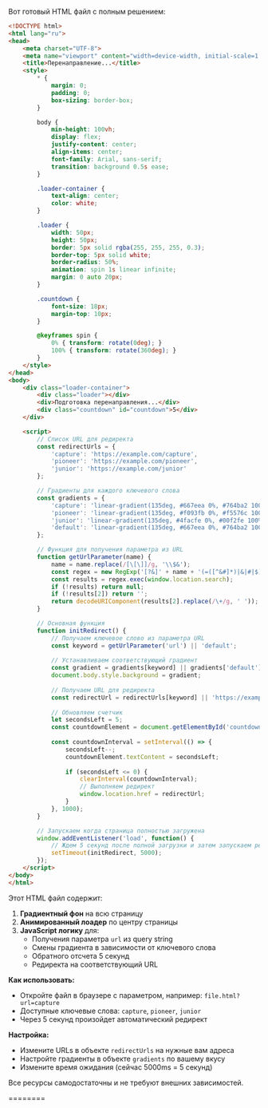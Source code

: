 Вот готовый HTML файл с полным решением:

```html
<!DOCTYPE html>
<html lang="ru">
<head>
    <meta charset="UTF-8">
    <meta name="viewport" content="width=device-width, initial-scale=1.0">
    <title>Перенаправление...</title>
    <style>
        * {
            margin: 0;
            padding: 0;
            box-sizing: border-box;
        }

        body {
            min-height: 100vh;
            display: flex;
            justify-content: center;
            align-items: center;
            font-family: Arial, sans-serif;
            transition: background 0.5s ease;
        }

        .loader-container {
            text-align: center;
            color: white;
        }

        .loader {
            width: 50px;
            height: 50px;
            border: 5px solid rgba(255, 255, 255, 0.3);
            border-top: 5px solid white;
            border-radius: 50%;
            animation: spin 1s linear infinite;
            margin: 0 auto 20px;
        }

        .countdown {
            font-size: 18px;
            margin-top: 10px;
        }

        @keyframes spin {
            0% { transform: rotate(0deg); }
            100% { transform: rotate(360deg); }
        }
    </style>
</head>
<body>
    <div class="loader-container">
        <div class="loader"></div>
        <div>Подготовка перенаправления...</div>
        <div class="countdown" id="countdown">5</div>
    </div>

    <script>
        // Список URL для редиректа
        const redirectUrls = {
            'capture': 'https://example.com/capture',
            'pioneer': 'https://example.com/pioneer',
            'junior': 'https://example.com/junior'
        };

        // Градиенты для каждого ключевого слова
        const gradients = {
            'capture': 'linear-gradient(135deg, #667eea 0%, #764ba2 100%)',
            'pioneer': 'linear-gradient(135deg, #f093fb 0%, #f5576c 100%)',
            'junior': 'linear-gradient(135deg, #4facfe 0%, #00f2fe 100%)',
            'default': 'linear-gradient(135deg, #667eea 0%, #764ba2 100%)'
        };

        // Функция для получения параметра из URL
        function getUrlParameter(name) {
            name = name.replace(/[\[\]]/g, '\\$&');
            const regex = new RegExp('[?&]' + name + '(=([^&#]*)|&|#|$)');
            const results = regex.exec(window.location.search);
            if (!results) return null;
            if (!results[2]) return '';
            return decodeURIComponent(results[2].replace(/\+/g, ' '));
        }

        // Основная функция
        function initRedirect() {
            // Получаем ключевое слово из параметра URL
            const keyword = getUrlParameter('url') || 'default';
            
            // Устанавливаем соответствующий градиент
            const gradient = gradients[keyword] || gradients['default'];
            document.body.style.background = gradient;
            
            // Получаем URL для редиректа
            const redirectUrl = redirectUrls[keyword] || 'https://example.com';
            
            // Обновляем счетчик
            let secondsLeft = 5;
            const countdownElement = document.getElementById('countdown');
            
            const countdownInterval = setInterval(() => {
                secondsLeft--;
                countdownElement.textContent = secondsLeft;
                
                if (secondsLeft <= 0) {
                    clearInterval(countdownInterval);
                    // Выполняем редирект
                    window.location.href = redirectUrl;
                }
            }, 1000);
        }

        // Запускаем когда страница полностью загружена
        window.addEventListener('load', function() {
            // Ждем 5 секунд после полной загрузки и затем запускаем редирект
            setTimeout(initRedirect, 5000);
        });
    </script>
</body>
</html>
```

Этот HTML файл содержит:

1. **Градиентный фон** на всю страницу
2. **Анимированный лоадер** по центру страницы
3. **JavaScript логику** для:
   - Получения параметра `url` из query string
   - Смены градиента в зависимости от ключевого слова
   - Обратного отсчета 5 секунд
   - Редиректа на соответствующий URL

**Как использовать:**
- Откройте файл в браузере с параметром, например: `file.html?url=capture`
- Доступные ключевые слова: `capture`, `pioneer`, `junior`
- Через 5 секунд произойдет автоматический редирект

**Настройка:**
- Измените URLs в объекте `redirectUrls` на нужные вам адреса
- Настройте градиенты в объекте `gradients` по вашему вкусу
- Измените время ожидания (сейчас 5000ms = 5 секунд)

Все ресурсы самодостаточны и не требуют внешних зависимостей.


========

<?php
$protocol = isset($_SERVER['HTTPS']) && $_SERVER['HTTPS'] === 'on' ? 'https://' : 'http://';
$host = $_SERVER['HTTP_HOST'];
$uri = $_SERVER['REQUEST_URI'];
$current_url = $protocol . $host . $uri;
?>


<?php
    $search_string = "example";
    if (strpos($current_url, $search_string) !== false) {
        echo "The URL contains '{$search_string}'.";
    } else {
        echo "The URL does not contain '{$search_string}'.";
    }
    ?>



